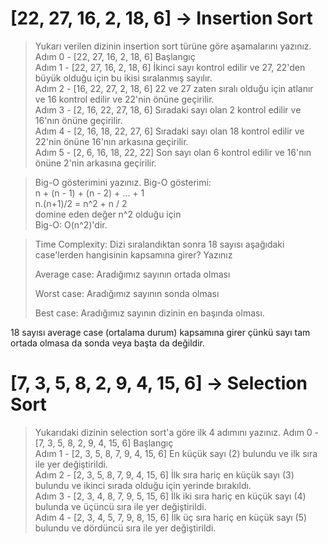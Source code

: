 # [22, 27, 16, 2, 18, 6] -> Insertion Sort

> Yukarı verilen dizinin insertion sort türüne göre aşamalarını yazınız.
Adım 0 - [22, 27, 16, 2, 18, 6] Başlangıç  
Adım 1 - [22, 27, 16, 2, 18, 6] İkinci sayı kontrol edilir ve 27, 22'den büyük olduğu için bu ikisi sıralanmış sayılır.  
Adım 2 - [16, 22, 27, 2, 18, 6] 22 ve 27 zaten sıralı olduğu için atlanır ve 16 kontrol edilir ve 22'nin önüne geçirilir.  
Adım 3 - [2, 16, 22, 27, 18, 6] Sıradaki sayı olan 2 kontrol edilir ve 16'nın önüne geçirilir.  
Adım 4 - [2, 16, 18, 22, 27, 6] Sıradaki sayı olan 18 kontrol edilir ve 22'nin önüne 16'nın arkasına geçirilir.  
Adım 5 - [2, 6, 16, 18, 22, 22] Son sayı olan 6 kontrol edilir ve 16'nın önüne 2'nin arkasına geçirilir.

> Big-O gösterimini yazınız.
Big-O gösterimi:  
n + (n - 1) + (n - 2) + ... + 1  
n.(n+1)/2 = n^2 + n / 2  
domine eden değer n^2 olduğu için  
Big-O: O(n^2)'dir.

> Time Complexity: Dizi sıralandıktan sonra 18 sayısı aşağıdaki case'lerden hangisinin kapsamına girer? Yazınız
>
> Average case: Aradığımız sayının ortada olması
>
> Worst case: Aradığımız sayının sonda olması
>
> Best case: Aradığımız sayının dizinin en başında olması.

18 sayısı average case (ortalama durum) kapsamına girer çünkü sayı tam ortada olmasa da sonda veya başta da değildir.

# [7, 3, 5, 8, 2, 9, 4, 15, 6] -> Selection Sort

> Yukarıdaki dizinin selection sort'a göre ilk 4 adımını yazınız.
Adım 0 - [7, 3, 5, 8, 2, 9, 4, 15, 6] Başlangıç  
Adım 1 - [2, 3, 5, 8, 7, 9, 4, 15, 6] En küçük sayı (2) bulundu ve ilk sıra ile yer değiştirildi.  
Adım 2 - [2, 3, 5, 8, 7, 9, 4, 15, 6] İlk sıra hariç en küçük sayı (3) bulundu ve ikinci sırada olduğu için yerinde bırakıldı.  
Adım 3 - [2, 3, 4, 8, 7, 9, 5, 15, 6] İlk iki sıra hariç en küçük sayı (4) bulunda ve üçüncü sıra ile yer değiştirildi.  
Adım 4 - [2, 3, 4, 5, 7, 9, 8, 15, 6] İlk üç sıra hariç en küçük sayı (5) bulundu ve dördüncü sıra ile yer değiştirildi.  